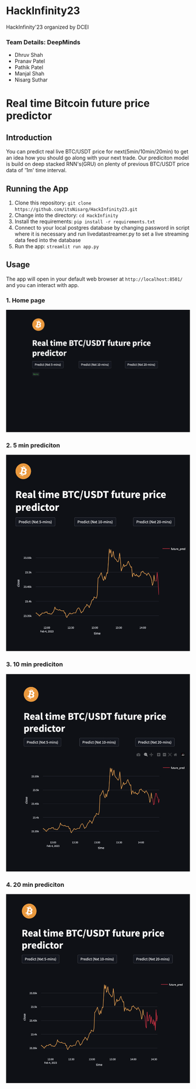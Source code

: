 # HackInfinity23
HackInfinity'23 organized by DCEI

### Team Details: DeepMinds
* Dhruv Shah
* Pranav Patel
* Pathik Patel
* Manjal Shah
* Nisarg Suthar

# Real time Bitcoin future price predictor

## Introduction
You can predict real live BTC/USDT price for next(5min/10min/20min) to get an idea how you should go along with your next trade. Our prediciton model
is build on deep stacked RNN's(GRU) on plenty of previous BTC/USDT price data of '1m' time interval.

## Running the App
1. Clone this repository: `git clone https://github.com/itsNisarg/HackInfinity23.git`
2. Change into the directory: `cd HackInfinity`
3. Install the requirements: `pip install -r requirements.txt`
4. Connect to your local postgres database by changing password in script where it is necessary and run livedatastreamer.py to set a live streaming data feed into the database 
5. Run the app: `streamlit run app.py`

## Usage
The app will open in your default web browser at `http://localhost:8501/` and you can interact with app.

### 1. Home page
![Home page](Home.png)

### 2. 5 min prediciton 
![5 min prediction](five.png)

### 3. 10 min prediciton 
![10 min prediciton ](ten.png)

### 4. 20 min prediciton 
![20 min prediciton ](twenty.png)

